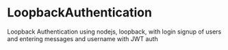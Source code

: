 # LoopbackAuthentication
Loopback Authentication using nodejs, loopback, with login signup of users and entering messages and username with JWT auth
